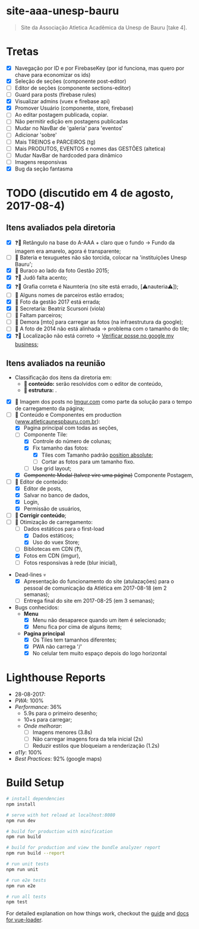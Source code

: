 # site-aaa-unesp-bauru

> Site da Associação Atletica Acadêmica da Unesp de Bauru [take 4].


# Tretas
- [x] Navegação por ID e por FirebaseKey (por id funciona, mas quero por chave para economizar os ids)
- [x] Seleção de seções (componente post-editor)
- [ ] Editor de seções (componente sections-editor)
- [ ] Guard para posts (firebase rules)
- [x] Visualizar admins (vuex e firebase api)
- [x] Promover Usuário (componente, store, firebase)
- [ ] Ao editar postagem publicada, copiar.
- [ ] Não permitir edição em postagens publicadas
- [ ] Mudar no NavBar de 'galeria' para 'eventos'
- [ ] Adicionar 'sobre'
- [ ] Mais TREINOS e PARCEIROS (tg)
- [ ] Mais PRODUTOS, EVENTOS e nomes das GESTÕES (altetica)
- [ ] Mudar NavBar de hardcoded para dinâmico
- [ ] Imagens responsivas
- [x] Bug da seção fantasma

# TODO (discutido em 4 de agosto, 2017-08-4)

## Itens avaliados pela diretoria

- [x] :question::construction: Retângulo na base do A-AAA + claro que o fundo -> Fundo da imagem era amarelo, agora é transparente;
- [ ] :newspaper: Bateria e texuguetes não são torcida, colocar na 'instituições Unesp Bauru';
- [x] :construction: Buraco ao lado da foto Gestão 2015;
- [x] :question::newspaper: Judô falta acento;
- [x] :question::newspaper: Grafia correta é Naumteria (no site está errado, [:warning:nauteria:warning:]);
- [ ] :newspaper: Alguns nomes de parceiros estão errados;
- [x] :newspaper: Foto da gestão 2017 está errada;
- [x] :newspaper: Secretaria: Beatriz Scursoni (viola)
- [ ] :newspaper: Faltam parceiros;
- [ ] :construction: Demora [mto] para carregar as fotos (na infraestrutura da google);
- [ ] :construction: A foto de 2014 não está alinhada -> problema com o tamanho do tile;
- [x] :question::construction: Localização não está correto -> [Verificar posse no google my business](https://goo.gl/maps/xtQp7bpKhb42);

## Itens avaliados na reunião

- Classificação dos itens da diretoria em:
  - **:newspaper: conteúdo:** serão resolvidos com o editor de conteúdo,
  - **:construction: estrutura:** .
- [x] :construction: Imagem dos posts no [Imgur.com](imgur.com) como parte da solução para o tempo de carregamento da página;
- [ ] :construction: Conteúdo e Componentes em production (www.atleticaunespbauru.com.br):
  - [x] Pagina principal com todas as seções,
  - [ ] Componente Tile:
    - [x] Controle do número de colunas;
    - [x] Fix tamanho das fotos:
      - [x] Tiles com Tamanho padrão [position absolute](http://www.dwuser.com/education/content/creating-responsive-tiled-layout-with-pure-css/);
      - [ ] Cortar as fotos para um tamanho fixo.
    - [ ] Use grid layout;
  - [x] ~~Componente Modal (talvez vire uma página)~~ Componente Postagem,
- [ ] :construction: Editor de conteúdo:
  - [x] Editor de posts,
  - [x] Salvar no banco de dados,
  - [x] Login,
  - [x] Permissão de usuários,
- [ ] **:newspaper: Corrigir conteúdo**;
- [ ] :construction: Otimização de carregamento:
  - [ ] Dados estáticos para o first-load
    - [x] Dados estáticos;
    - [x] Uso do vuex Store;
  - [ ] Bibliotecas em CDN (**?**),
  - [x] Fotos em CDN (imgur),
  - [ ] Fotos responsivas à rede (blur inicial),
- Dead-lines :skull:
  - [x] Apresentação do funcionamento do site (atulazações) para o pessoal de comunicação da Atlética em 2017-08-18 (em 2 semanas);
  - [ ] Entrega final do site em 2017-08-25 (em 3 semanas);
- Bugs conhecidos:
  - **Menu**
    - [x] Menu não desaparece quando um item é selecionado;
    - [x] Menu fica por cima de alguns items;
  - **Pagina principal**
    - [x] Os Tiles tem tamanhos diferentes;
    - [x] PWA não carrega '/'
    - [x] No celular tem muito espaço depois do logo horizontal

# Lighthouse Reports

 - 28-08-2017:
  - *PWA*: 100%
  - *Performance*: 36%
    - 5.9s para o primeiro desenho;
    - 10+s para carregar;
    - *Onde melhorar*:
      - [ ] Imagens menores (3.8s)
      - [ ] Não carregar imagens fora da tela inicial (2s)
      - [ ] Reduzir estilos que bloqueiam a renderização (1.2s)
  - *a11y*: 100%
  - *Best Practices*: 92% (google maps)


# Build Setup

``` bash
# install dependencies
npm install

# serve with hot reload at localhost:8080
npm run dev

# build for production with minification
npm run build

# build for production and view the bundle analyzer report
npm run build --report

# run unit tests
npm run unit

# run e2e tests
npm run e2e

# run all tests
npm test
```

For detailed explanation on how things work, checkout the [guide](http://vuejs-templates.github.io/webpack/) and [docs for vue-loader](http://vuejs.github.io/vue-loader).
